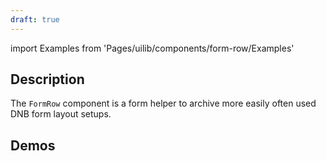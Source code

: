 ```yaml
---
draft: true
---
```


import Examples from 'Pages/uilib/components/form-row/Examples'

## Description

The `FormRow` component is a form helper to archive more easily often used DNB form layout setups.

## Demos

<Examples />
